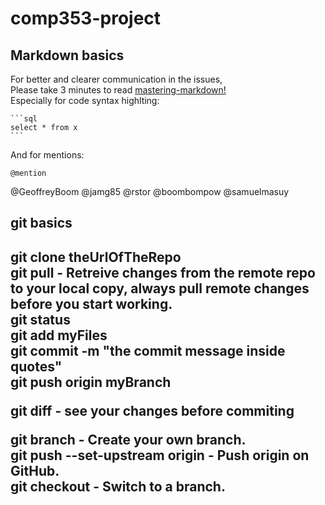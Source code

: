 <h1> comp353-project </h1>

## Markdown basics

For better and clearer communication in the issues,  
Please take 3 minutes to read [mastering-markdown!](https://guides.github.com/features/mastering-markdown/)  
Especially for code syntax highlting:

    ```sql
    select * from x
    ```

And for mentions:

    @mention

@GeoffreyBoom
@jamg85
@rstor
@boombompow
@samuelmasuy

<h2>git basics<h2>
<p>
<b>git clone</b> theUrlOfTheRepo <br>
<b>git pull</b>  - Retreive changes from the remote repo to your local copy, always pull remote changes before you start working. <br>
<b>git status</b>                 <br> 
<b>git add</b>  myFiles<br>
<b>git commit</b> -m "the commit message inside quotes"<br>
<b>git push</b> origin myBranch <br>

<b>git diff</b> - see your changes before commiting<br>

<b>git branch</b> - Create your own branch.<br>
<b>git push --set-upstream origin</b> - Push origin on GitHub.<br>
<b>git checkout</b> - Switch to a branch.<br>

</p>

